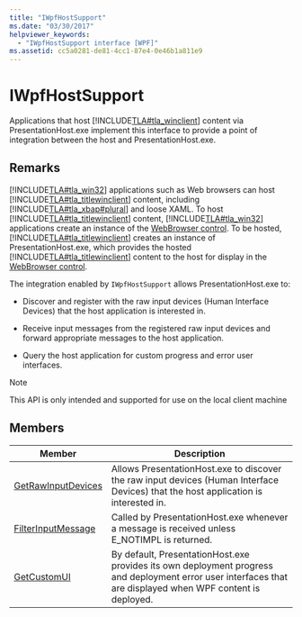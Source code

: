 ```yaml
---
title: "IWpfHostSupport"
ms.date: "03/30/2017"
helpviewer_keywords: 
  - "IWpfHostSupport interface [WPF]"
ms.assetid: cc5a0281-de81-4cc1-87e4-0e46b1a811e9
---
```

# IWpfHostSupport
Applications that host [!INCLUDE[TLA#tla_winclient](../../../../includes/tlasharptla-winclient-md.md)] content via PresentationHost.exe implement this interface to provide a point of integration between the host and PresentationHost.exe.  
  
## Remarks  
 [!INCLUDE[TLA#tla_win32](../../../../includes/tlasharptla-win32-md.md)] applications such as Web browsers can host [!INCLUDE[TLA#tla_titlewinclient](../../../../includes/tlasharptla-titlewinclient-md.md)] content, including [!INCLUDE[TLA#tla_xbap#plural](../../../../includes/tlasharptla-xbapsharpplural-md.md)] and loose XAML. To host [!INCLUDE[TLA#tla_titlewinclient](../../../../includes/tlasharptla-titlewinclient-md.md)] content, [!INCLUDE[TLA#tla_win32](../../../../includes/tlasharptla-win32-md.md)] applications create an instance of the [WebBrowser control](https://go.microsoft.com/fwlink/?LinkId=97911). To be hosted, [!INCLUDE[TLA#tla_titlewinclient](../../../../includes/tlasharptla-titlewinclient-md.md)] creates an instance of PresentationHost.exe, which provides the hosted [!INCLUDE[TLA#tla_titlewinclient](../../../../includes/tlasharptla-titlewinclient-md.md)] content to the host for display in the [WebBrowser control](https://go.microsoft.com/fwlink/?LinkId=97911).  
  
 The integration enabled by `IWpfHostSupport` allows PresentationHost.exe to:  
  
- Discover and register with the raw input devices (Human Interface Devices) that the host application is interested in.  
  
- Receive input messages from the registered raw input devices and forward appropriate messages to the host application.  
  
- Query the host application for custom progress and error user interfaces.  
  
> [!NOTE]
>  This API is only intended and supported for use on the local client machine  
  
## Members  
  
|Member|Description|  
|------------|-----------------|  
|[GetRawInputDevices](getrawinputdevices.md)|Allows PresentationHost.exe to discover the raw input devices (Human Interface Devices) that the host application is interested in.|  
|[FilterInputMessage](filterinputmessage.md)|Called by PresentationHost.exe whenever a message is received unless E_NOTIMPL is returned.|  
|[GetCustomUI](getcustomui.md)|By default, PresentationHost.exe provides its own deployment progress and deployment error user interfaces that are displayed when WPF content is deployed.|
